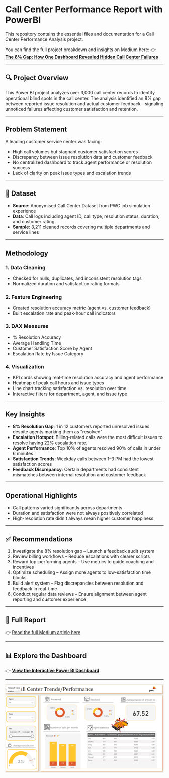 # Call Center Performance Report with PowerBI
This repository contains the essential files and documentation for a Call Center Performance Analysis project.

You can find the full project breakdown and insights on Medium here:
👉 [**The 8% Gap: How One Dashboard Revealed Hidden Call Center Failures**](https://medium.com/@UjuEmmanuella/the-8-gap-how-one-dashboard-revealed-hidden-call-center-failures-and-how-we-fixed-them-ab41c64e4e50)

---

## 🔍 Project Overview

This Power BI project analyzes over 3,000 call center records  to identify operational blind spots in the call center.
The analysis identified an 8% gap between reported issue resolution and actual customer feedback—signaling unnoticed failures affecting customer satisfaction and retention.

---

##  Problem Statement

A leading customer service center was facing:

* High call volumes but stagnant customer satisfaction scores
* Discrepancy between issue resolution data and customer feedback
* No centralized dashboard to track agent performance or resolution success
* Lack of clarity on peak issue types and escalation trends

---

## 📁 Dataset

* **Source**: Anonymised Call Center Dataset from PWC job simulation experience
* **Data**: Call logs including agent ID, call type, resolution status, duration, and customer rating
* **Sample**: 3,211 cleaned records covering multiple departments and service lines

---

## Methodology

### 1. Data Cleaning

* Checked for nulls, duplicates, and inconsistent resolution tags
* Normalized duration and satisfaction rating formats

### 2. Feature Engineering

* Created resolution accuracy metric (agent vs. customer feedback)
* Built escalation rate and peak-hour call indicators

### 3. DAX Measures

* % Resolution Accuracy
* Average Handling Time
* Customer Satisfaction Score by Agent
* Escalation Rate by Issue Category

### 4. Visualization

* KPI cards showing real-time resolution accuracy and agent performance
* Heatmap of peak call hours and issue types
* Line chart tracking satisfaction vs. resolution over time
* Interactive filters for department, agent, and issue type

---

## Key Insights

* **8% Resolution Gap**: 1 in 12 customers reported unresolved issues despite agents marking them as "resolved"
* **Escalation Hotspot**: Billing-related calls were the most difficult issues to resolve having 22% escalation rate.
* **Agent Performance**: Top 10% of agents resolved 90% of calls in under 6 minutes
* **Satisfaction Trends**: Weekday calls between 1–3 PM had the lowest satisfaction scores
* **Feedback Discrepancy**: Certain departments had consistent mismatches between internal resolution and customer feedback

---

##  Operational Highlights

* Call patterns varied significantly across departments
* Duration and satisfaction were not always positively correlated
* High-resolution rate didn't always mean higher customer happiness

---

## ✅ Recommendations

1. Investigate the 8% resolution gap – Launch a feedback audit system
2. Review billing workflows – Reduce escalations with clearer scripts
3. Reward top-performing agents – Use metrics to guide coaching and incentives
4. Optimize scheduling – Assign more agents to low-satisfaction time blocks
5. Build alert system – Flag discrepancies between resolution and feedback in real-time
6. Conduct regular data reviews – Ensure alignment between agent reporting and customer experience

---

## 📖 Full Report

👉 [Read the full Medium article here](https://medium.com/@UjuEmmanuella/the-8-gap-how-one-dashboard-revealed-hidden-call-center-failures-and-how-we-fixed-them-ab41c64e4e50)

---

## 📊 Explore the Dashboard

👉 **[View the Interactive Power BI Dashboard](https://app.powerbi.com/view?r=eyJrIjoiYTljODEyNDQtZGZjOC00ODYzLWE3NzYtMjRjZDcwZTQ1YmIyIiwidCI6IjE0ODkzNGNiLWQyMDgtNGU1Ny1hNGNkLWE2YTY2YWIyMDgwMCJ9&pageName=7c97773c71952600440a)**

---

![Performance Dashboard](Performance%20Dashboard.png)

